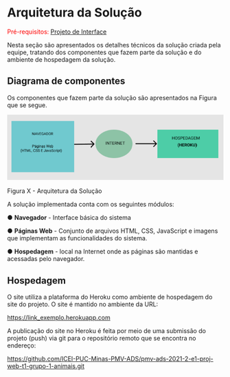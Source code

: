 # Arquitetura da Solução

<span style="color:red">Pré-requisitos: <a href="3-Projeto de Interface.md"> Projeto de Interface</a></span>

Nesta seção são apresentados os detalhes técnicos da solução criada pela equipe, tratando dos componentes que fazem parte da solução e do ambiente de hospedagem da solução.

## Diagrama de componentes

Os componentes que fazem parte da solução são apresentados na Figura que se segue.

<img src="../src/img/diagramadefluxo.png" />

Figura X - Arquitetura da Solução

A solução implementada conta com os seguintes módulos:

 ● **Navegador** - Interface básica do sistema 

 ● **Páginas Web** - Conjunto de arquivos HTML, CSS, JavaScript e imagens que implementam as funcionalidades do sistema.

 ● **Hospedagem** - local na Internet onde as páginas são mantidas e acessadas pelo navegador. 

## Hospedagem

O site utiliza a plataforma do Heroku como ambiente de hospedagem do site do projeto. O site é mantido no ambiente da URL: 

https://link_exemplo.herokuapp.com 

A publicação do site no Heroku é feita por meio de uma submissão do projeto (push) via git para o repositório remoto que se encontra no endereço: 

https://github.com/ICEI-PUC-Minas-PMV-ADS/pmv-ads-2021-2-e1-proj-web-t1-grupo-1-animais.git

